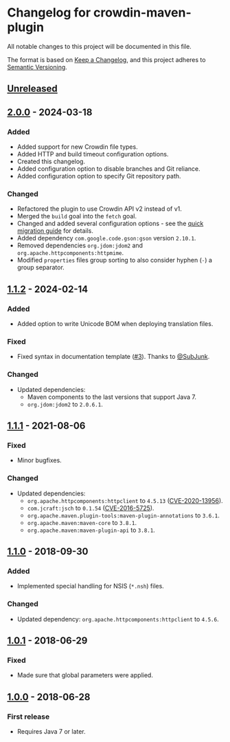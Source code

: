 # Changelog for crowdin-maven-plugin
All notable changes to this project will be documented in this file.

The format is based on [Keep a Changelog](https://keepachangelog.com/en/1.0.0/),
and this project adheres to [Semantic Versioning](https://semver.org/spec/v2.0.0.html).

## [Unreleased]

## [2.0.0] - 2024-03-18
### Added
- Added support for new Crowdin file types.
- Added HTTP and build timeout configuration options.
- Created this changelog.
- Added configuration option to disable branches and Git reliance.
- Added configuration option to specify Git repository path.
### Changed
- Refactored the plugin to use Crowdin API v2 instead of v1.
- Merged the `build` goal into the `fetch` goal.
- Changed and added several configuration options - see the [quick migration guide](https://github.com/DigitalMediaServer/crowdin-maven-plugin#131-migration-from-v1x) for details.
- Added dependency `com.google.code.gson:gson` version `2.10.1`.
- Removed dependencies `org.jdom:jdom2` and `org.apache.httpcomponents:httpmime`.
- Modified `properties` files group sorting to also consider hyphen (`-`) a group separator.

## [1.1.2] - 2024-02-14
### Added
- Added option to write Unicode BOM when deploying translation files.
### Fixed
- Fixed syntax in documentation template ([#3](https://github.com/DigitalMediaServer/crowdin-maven-plugin/pull/3)). Thanks to [@SubJunk](https://github.com/SubJunk).
### Changed
- Updated dependencies: 
  - Maven components to the last versions that support Java 7.
  - `org.jdom:jdom2` to `2.0.6.1`.

## [1.1.1] - 2021-08-06
### Fixed
- Minor bugfixes.
### Changed
- Updated dependencies: 
  - `org.apache.httpcomponents:httpclient` to `4.5.13` ([CVE-2020-13956](https://cve.mitre.org/cgi-bin/cvename.cgi?name=CVE-2020-13956)).
  - `com.jcraft:jsch` to `0.1.54` ([CVE-2016-5725](https://cve.mitre.org/cgi-bin/cvename.cgi?name=CVE-2016-5725)).
  - `org.apache.maven.plugin-tools:maven-plugin-annotations` to `3.6.1`.
  - `org.apache.maven:maven-core` to `3.8.1`.
  - `org.apache.maven:maven-plugin-api` to `3.8.1`.

## [1.1.0] - 2018-09-30
### Added
- Implemented special handling for NSIS (`*.nsh`) files.
### Changed
- Updated dependency: `org.apache.httpcomponents:httpclient` to `4.5.6`.

## [1.0.1] - 2018-06-29
### Fixed
- Made sure that global parameters were applied.

## [1.0.0] - 2018-06-28
### First release
- Requires Java 7 or later.

[Unreleased]: https://github.com/DigitalMediaServer/crowdin-maven-plugin/compare/v2.0.0...HEAD
[2.0.0]: https://github.com/DigitalMediaServer/crowdin-maven-plugin/compare/v1.1.2...v2.0.0
[1.1.2]: https://github.com/DigitalMediaServer/crowdin-maven-plugin/compare/v1.1.1...v1.1.2
[1.1.1]: https://github.com/DigitalMediaServer/crowdin-maven-plugin/compare/v1.1.0...v1.1.1
[1.1.0]: https://github.com/DigitalMediaServer/crowdin-maven-plugin/compare/v1.0.1...v1.1.0
[1.0.1]: https://github.com/DigitalMediaServer/crowdin-maven-plugin/compare/v1.0.0...v1.0.1
[1.0.0]: https://github.com/DigitalMediaServer/crowdin-maven-plugin/releases/tag/v1.0.0
